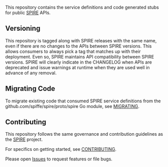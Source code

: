 This repository contains the service definitions and code generated stubs for
public [SPIRE](https://github.com/spiffe/spire) APIs.

## Versioning

This repository is tagged along with SPIRE releases with the same name, even if
there are no changes to the APIs between SPIRE versions. This allows consumers
to always pick a tag that matches up with their deployment. Even so, SPIRE
maintains API compatibility between SPIRE versions. SPIRE will clearly indicate
in the CHANGELOG when APIs are deprecated and issue warnings at runtime when
they are used well in advance of any removal.

## Migrating Code

To migrate existing code that consumed SPIRE service definitions from the
github.com/spiffe/spire/proto/spire Go module, see
[MIGRATING](/MIGRATING.md).

## Contributing

This repository follows the same governance and contribution guidelines as the
[SPIRE](https://github.com/spiffe/spire) project.

For specifics on getting started, see [CONTRIBUTING](/CONTRIBUTING.md).

Please open [Issues](https://github.com/spiffe/spire/issues) to request features or file bugs.
